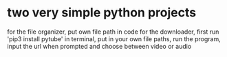 # two very simple python projects
for the file organizer, put own file path in code
for the downloader, first run 'pip3 install pytube' in terminal, put in your own file paths, run the program, input the url when prompted and choose between video or audio
